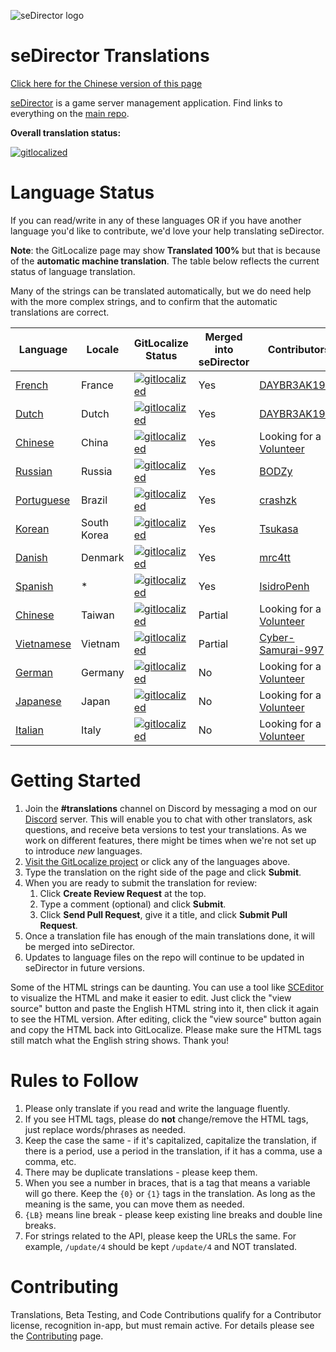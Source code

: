 ![seDirector logo](https://sedirector.net/images/logo.png)

# seDirector Translations

[Click here for the Chinese version of this page](https://github-com.translate.goog/seDirector/Translations?_x_tr_sl=auto&_x_tr_tl=zh-CN&_x_tr_hl=en-US&_x_tr_pto=wapp)

[seDirector](https://sedirector.net) is a game server management application. Find links to everything on the [main repo](https://github.com/seDirector/App).

**Overall translation status:**

[![gitlocalized](https://gitlocalize.com/repo/6994/whole_project/badge.svg)](https://gitlocalize.com/repo/6994/whole_project?utm_source=badge)

# Language Status

If you can read/write in any of these languages OR if you have another language you'd like to contribute, we'd love your help translating seDirector.

**Note**: the GitLocalize page may show **Translated 100%** but that is because of the **automatic machine translation**. The table below reflects the current status of language translation.

Many of the strings can be translated automatically, but we do need help with the more complex strings, and to confirm that the automatic translations are correct.

| Language                                                      | Locale      | GitLocalize Status                                                                                                             | Merged into seDirector | Contributors                                              |
| ------------------------------------------------------------- | ----------- | ------------------------------------------------------------------------------------------------------------------------------ | ---------------------- | --------------------------------------------------------- |
| [French](https://gitlocalize.com/repo/6994/fr/en.json)        | France      | [![gitlocalized](https://gitlocalize.com/repo/6994/fr/badge.svg)](https://gitlocalize.com/repo/6994/fr?utm_source=badge)       | Yes                    | [DAYBR3AK1999](https://github.com/DAYBR3AK1999)           |
| [Dutch](https://gitlocalize.com/repo/6994/nl/en.json)         | Dutch       | [![gitlocalized](https://gitlocalize.com/repo/6994/nl/badge.svg)](https://gitlocalize.com/repo/6994/nl?utm_source=badge)       | Yes                    | [DAYBR3AK1999](https://github.com/DAYBR3AK1999)           |
| [Chinese](https://gitlocalize.com/repo/6994/zh-CN/en.json)    | China       | [![gitlocalized](https://gitlocalize.com/repo/6994/zh-CN/badge.svg)](https://gitlocalize.com/repo/6994/zh-CN?utm_source=badge) | Yes                    | Looking for a [Volunteer](https://sedirector.net/discord) |
| [Russian](https://gitlocalize.com/repo/6994/ru/en.json)       | Russia      | [![gitlocalized](https://gitlocalize.com/repo/6994/ru/badge.svg)](https://gitlocalize.com/repo/6994/ru?utm_source=badge)       | Yes                    | [BODZy](https://github.com/BODZy)                         |
| [Portuguese](https://gitlocalize.com/repo/6994/pt-BR/en.json) | Brazil      | [![gitlocalized](https://gitlocalize.com/repo/6994/pt-BR/badge.svg)](https://gitlocalize.com/repo/6994/pt-BR?utm_source=badge) | Yes                    | [crashzk](https://github.com/crashzk)                     |
| [Korean](https://gitlocalize.com/repo/6994/ko/en.json)        | South Korea | [![gitlocalized](https://gitlocalize.com/repo/6994/ko/badge.svg)](https://gitlocalize.com/repo/6994/ko?utm_source=badge)       | Yes                    | [Tsukasa](https://github.com/Tsukasa-Nefren)              |
| [Danish](https://gitlocalize.com/repo/6994/da/en.json)        | Denmark     | [![gitlocalized](https://gitlocalize.com/repo/6994/da/badge.svg)](https://gitlocalize.com/repo/6994/da?utm_source=badge)       | Yes                    | [mrc4tt](https://github.com/mrc4tt)                       |
| [Spanish](https://gitlocalize.com/repo/6994/es/en.json)       | \*          | [![gitlocalized](https://gitlocalize.com/repo/6994/es/badge.svg)](https://gitlocalize.com/repo/6994/es?utm_source=badge)       | Yes                    | [IsidroPenh](https://github.com/IsidroPenh)               |
| [Chinese](https://gitlocalize.com/repo/6994/zh-TW/en.json)    | Taiwan      | [![gitlocalized](https://gitlocalize.com/repo/6994/zh-TW/badge.svg)](https://gitlocalize.com/repo/6994/zh-TW?utm_source=badge) | Partial                | Looking for a [Volunteer](https://sedirector.net/discord) |
| [Vietnamese](https://gitlocalize.com/repo/6994/vi/en.json)    | Vietnam     | [![gitlocalized](https://gitlocalize.com/repo/6994/vi/badge.svg)](https://gitlocalize.com/repo/6994/vi?utm_source=badge)       | Partial                | [Cyber-Samurai-997](https://github.com/Cyber-Samurai-997) |
| [German](https://gitlocalize.com/repo/6994/de/en.json)        | Germany     | [![gitlocalized](https://gitlocalize.com/repo/6994/de/badge.svg)](https://gitlocalize.com/repo/6994/de?utm_source=badge)       | No                     | Looking for a [Volunteer](https://sedirector.net/discord) |
| [Japanese](https://gitlocalize.com/repo/6994/ja/en.json)      | Japan       | [![gitlocalized](https://gitlocalize.com/repo/6994/ja/badge.svg)](https://gitlocalize.com/repo/6994/ja?utm_source=badge)       | No                     | Looking for a [Volunteer](https://sedirector.net/discord) |
| [Italian](https://gitlocalize.com/repo/6994/it/en.json)       | Italy       | [![gitlocalized](https://gitlocalize.com/repo/6994/it/badge.svg)](https://gitlocalize.com/repo/6994/it?utm_source=badge)       | No                     | Looking for a [Volunteer](https://sedirector.net/discord) |

# Getting Started

1. Join the **#translations** channel on Discord by messaging a mod on our [Discord](https://sedirector.net/discord) server. This will enable you to chat with other translators, ask questions, and receive beta versions to test your translations. As we work on different features, there might be times when we're not set up to introduce _new_ languages.
2. [Visit the GitLocalize project](https://gitlocalize.com/repo/6994) or click any of the languages above.
3. Type the translation on the right side of the page and click **Submit**.
4. When you are ready to submit the translation for review:
    1. Click **Create Review Request** at the top.
    2. Type a comment (optional) and click **Submit**.
    3. Click **Send Pull Request**, give it a title, and click **Submit Pull Request**.
5. Once a translation file has enough of the main translations done, it will be merged into seDirector.
6. Updates to language files on the repo will continue to be updated in seDirector in future versions.

Some of the HTML strings can be daunting. You can use a tool like <a target="_blank" href="https://www.sceditor.com/">SCEditor</a> to visualize the HTML and make it easier to edit. Just click the "view source" button and paste the English HTML string into it, then click it again to see the HTML version. After editing, click the "view source" button again and copy the HTML back into GitLocalize. Please make sure the HTML tags still match what the English string shows. Thank you!

# Rules to Follow

1.  Please only translate if you read and write the language fluently.
2.  If you see HTML tags, please do **not** change/remove the HTML tags, just replace words/phrases as needed.
3.  Keep the case the same - if it's capitalized, capitalize the translation, if there is a period, use a period in the translation, if it has a comma, use a comma, etc.
4.  There may be duplicate translations - please keep them.
5.  When you see a number in braces, that is a tag that means a variable will go there. Keep the `{0}` or `{1}` tags in the translation. As long as the meaning is the same, you can move them as needed.
6.  `{LB}` means line break - please keep existing line breaks and double line breaks.
7.  For strings related to the API, please keep the URLs the same. For example, `/update/4` should be kept `/update/4` and NOT translated.

# Contributing

Translations, Beta Testing, and Code Contributions qualify for a Contributor license, recognition in-app, but must remain active. For details please see the [Contributing](https://github.com/seDirector/App/blob/main/CONTRIBUTING.md) page.